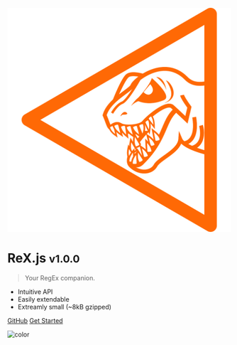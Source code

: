 ![logo](media/logo.svg ':size=200%')

# ReX.js <small>v1.0.0</small>

> Your RegEx companion.

- Intuitive API
- Easily extendable
- Extreamly small (~8kB gzipped)

[GitHub](https://github.com/areknawo/rex)
[Get Started](basic.md)

![color](#ffffff)
